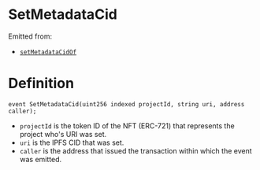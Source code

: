 # SetMetadataCid

Emitted from:

* [`setMetadataCidOf`](../../../../../protocol/specifications/contracts/jbprojects/write/setmetadatacidof.md)

# Definition

```solidity
event SetMetadataCid(uint256 indexed projectId, string uri, address caller);
```

* `projectId` is the token ID of the NFT (ERC-721) that represents the project who's URI was set.
* `uri` is the IPFS CID that was set.
* `caller` is the address that issued the transaction within which the event was emitted.
